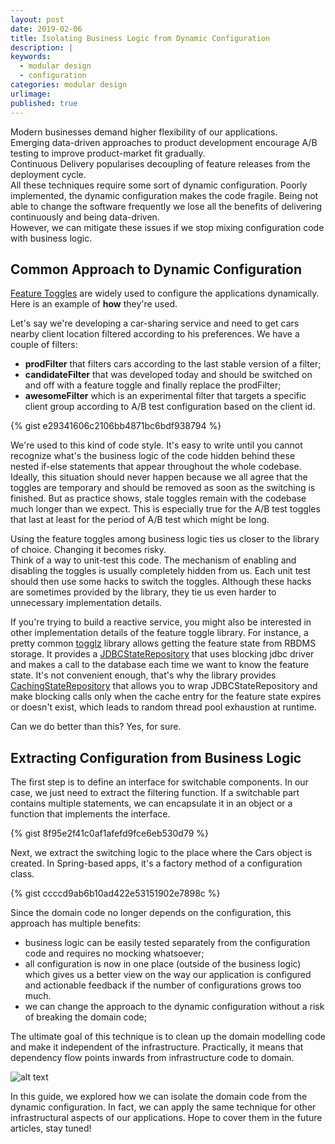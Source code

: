 ```yaml
---
layout: post
date: 2019-02-06
title: Isolating Business Logic from Dynamic Configuration
description: |
keywords:
  - modular design
  - configuration
categories: modular design
urlimage: 
published: true
---
```


Modern businesses demand higher flexibility of our applications.  
Emerging data-driven approaches to product development encourage A/B testing to improve product-market fit gradually.  
Continuous Delivery popularises decoupling of feature releases from the deployment cycle.  
All these techniques require some sort of dynamic configuration. Poorly implemented, the dynamic configuration makes the code fragile. Being not able to change the software frequently we lose all the benefits of delivering continuously and being data-driven.  
However, we can mitigate these issues if we stop mixing configuration code with business logic.  

<!--more-->

## Common Approach to Dynamic Configuration

[Feature Toggles](https://martinfowler.com/articles/feature-toggles.html) are widely used to configure the applications dynamically. Here is an example of **how** they're used.

Let's say we're developing a car-sharing service and need to get cars nearby client location filtered according to his preferences. We have a couple of filters:
- **prodFilter** that filters cars according to the last stable version of a filter;  
- **candidateFilter** that was developed today and should be switched on and off with a feature toggle and finally replace the prodFilter;  
- **awesomeFilter** which is an experimental filter that targets a specific client group according to A/B test configuration based on the client id.

{% gist e29341606c2106bb4871bc6bdf938794 %}

We're used to this kind of code style. It's easy to write until you cannot recognize what's the business logic of the code hidden behind these nested if-else statements that appear throughout the whole codebase. Ideally, this situation should never happen because we all agree that the toggles are temporary and should be removed as soon as the switching is finished. But as practice shows, stale toggles remain with the codebase much longer than we expect. This is especially true for the A/B test toggles that last at least for the period of A/B test which might be long.

Using the feature toggles among business logic ties us closer to the library of choice. Changing it becomes risky.  
Think of a way to unit-test this code. The mechanism of enabling and disabling the toggles is usually completely hidden from us. Each unit test should then use some hacks to switch the toggles. Although these hacks are sometimes provided by the library, they tie us even harder to unnecessary implementation details.

If you're trying to build a reactive service, you might also be interested in other implementation details of the feature toggle library. For instance, a pretty common [togglz](https://www.togglz.org/) library allows getting the feature state from RBDMS storage. It provides a [JDBCStateRepository](https://github.com/togglz/togglz/blob/master/core/src/main/java/org/togglz/core/repository/jdbc/JDBCStateRepository.java) that uses blocking jdbc driver and makes a call to the database each time we want to know the feature state. It's not convenient enough, that's why the library provides [CachingStateRepository](https://github.com/togglz/togglz/blob/master/core/src/main/java/org/togglz/core/repository/cache/CachingStateRepository.java) that allows you to wrap JDBCStateRepository and make blocking calls only when the cache entry for the feature state expires or doesn't exist, which leads to random thread pool exhaustion at runtime.

Can we do better than this? Yes, for sure.

## Extracting Configuration from Business Logic

The first step is to define an interface for switchable components. In our case, we just need to extract the filtering function. If a switchable part contains multiple statements, we can encapsulate it in an object or a function that implements the interface.  

{% gist 8f95e2f41c0af1afefd9fce6eb530d79 %}

Next, we extract the switching logic to the place where the Cars object is created. In Spring-based apps, it's a factory method of a configuration class.

{% gist ccccd9ab6b10ad422e53151902e7898c %}

Since the domain code no longer depends on the configuration, this approach has multiple benefits:
- business logic can be easily tested separately from the configuration code and requires no mocking whatsoever;  
- all configuration is now in one place (outside of the business logic) which gives us a better view on the way our application is configured and actionable feedback if the number of configurations grows too much.
- we can change the approach to the dynamic configuration without a risk of breaking the domain code;

The ultimate goal of this technique is to clean up the domain modelling code and make it independent of the infrastructure. Practically, it means that dependency flow points inwards from infrastructure code to domain. 

![alt text](http://bit.ly/2DbxnJI?style=centered "diagram")

In this guide, we explored how we can isolate the domain code from the dynamic configuration. In fact, we can apply the same technique for other infrastructural aspects of our applications. Hope to cover them in the future articles, stay tuned!
